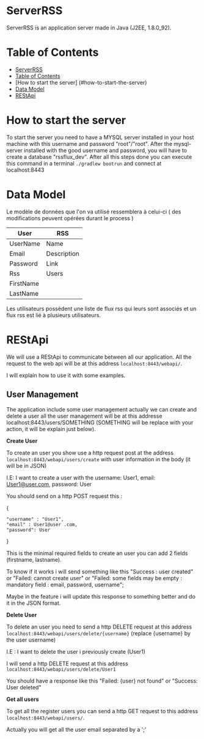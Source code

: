 ServerRSS
=========

ServerRSS is an application server made in Java (J2EE, 1.8.0_92).

Table of Contents
=================

  * [ServerRSS](#serverrss)
  * [Table of Contents](#table-of-contents)
  * [How to start the server] (#how-to-start-the-server)
  * [Data Model](#data-model)
  * [REStApi](#restapi)

How to start the server
=======================

To start the server you need to have a MYSQL server installed in your host machine with this username and password "root"/"root".
After the mysql-server installed with the good username and password, you will have to create a database "rssflux_dev".
After all this steps done you can execute this command in a terminal `./gradlew bootrun` and connect at localhost:8443

Data Model
==========

Le modèle de données que l'on va utilisé ressemblera à celui-ci ( des modifications peuvent opérées durant le process )

| User      | RSS                    |
| --------- | ---------------------- |
| UserName  | Name                   |
| Email     | Description <Optional> |
| Password  | Link                   |
| Rss       | Users                  |
| FirstName |
| LastName  |

Les utilisateurs possèdent une liste de flux rss qui leurs sont associés et un flux rss est lié à plusieurs utilisateurs.

REStApi
=======

We will use a REStApi to communicate between all our application. All the request to the web api will be at this address `localhost:8443/webapi/`.

I will explain how to use it with some examples.

User Management
---------------

The application include some user management actually we can create and delete a user all the user management will be at this addresse localhost:8443/users/SOMETHING
(SOMETHING will be replace with your action, it will be explain just below).

**Create User**

To create an user you show use a http request post at the address `localhost:8443/webapi/users/create` with user information in the body (it will be in JSON)

I.E: I want to create a user with the username: User1, email: User1@user.com, password: User

You should send on a http POST request this :

{

    "username" : "User1",
    "email" : User1@user .com,
    "password": User

}

This is the minimal required fields to create an user you can add 2 fields (firstname, lastname).

To know if it works i will send something like this "Success : user created" or "Failed: cannot create user" or "Failed: some fields may be empty : mandatory field : email, password, username";

Maybe in the feature i will update this response to something better and do it in the JSON format.

**Delete User**

To delete an user you need to send a http DELETE request at this address `localhost:8443/webapi/users/delete/{username}` (replace {username} by the user username)

I.E : I want to delete the user i previously create (User1)

I will send a http DELETE request at this address `localhost:8443/webapi/users/delete/User1`

You should have a response like this "Failed: {user} not found" or "Success: User deleted"

**Get all users**

To get all the register users you can send a http GET request to this address `localhost:8443/webapi/users/`.

 Actually you will get all the user email separated by a ';'
